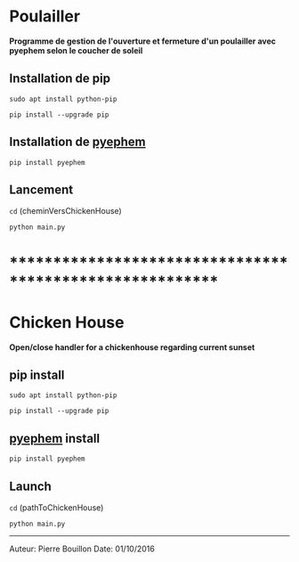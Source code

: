 # Poulailler
**Programme de gestion de l'ouverture et fermeture d'un poulailler avec pyephem selon le coucher de soleil**

## Installation de pip
`sudo apt install python-pip`

`pip install --upgrade pip`

## Installation de [pyephem](http://rhodesmill.org/pyephem/)
`pip install pyephem`

## Lancement
`cd` (cheminVersChickenHouse)

`python main.py`

# ********************************************************
# Chicken House
**Open/close handler for a chickenhouse regarding current sunset**

## pip install
`sudo apt install python-pip`

`pip install --upgrade pip`

## [pyephem](http://rhodesmill.org/pyephem/) install
`pip install pyephem`

## Launch
`cd` (pathToChickenHouse)

`python main.py`

-------------------------------------
Auteur: Pierre Bouillon
Date: 01/10/2016
